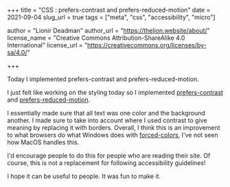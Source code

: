+++
title = "CSS : prefers-contrast and prefers-reduced-motion"
date = 2021-09-04
slug_url = true
tags = ["meta", "css", "accessibility", "micro"]

author = "Lionir Deadman"
author_url = "https://thelion.website/about/"
license_name = "Creative Commons Attribution-ShareAlike 4.0 International"
license_url = "https://creativecommons.org/licenses/by-sa/4.0/"

+++

Today I implemented prefers-contrast and prefers-reduced-motion.
<!--more-->
I just felt like working on the styling today so I implemented [prefers-contrast](https://developer.mozilla.org/en-US/docs/Web/CSS/@media/prefers-contrast) and [prefers-reduced-motion](https://developer.mozilla.org/en-US/docs/Web/CSS/@media/prefers-reduced-motion).

I essentially made sure that all text was one color and the background another. I made sure to take into account where I used contrast to give meaning by replacing it with borders. Overall, I think this is an improvement to what browsers do what Windows does with [forced-colors](https://developer.mozilla.org/en-US/docs/Web/CSS/@media/forced-colors), I've not seen how MacOS handles this.

I'd encourage people to do this for people who are reading their site. Of course, this is not a replacement for following accessibility guidelines!

I hope it can be useful to people. It was fun to make it.
